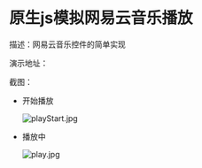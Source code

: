 # 原生js模拟网易云音乐播放

描述：网易云音乐控件的简单实现

演示地址：[<i class="icon-external-link icon-2x" style="font-size: 16px;"></i>](https://haochn.github.io/demo/music/index.html)

截图：

- 开始播放

	![playStart.jpg](https://haochn.github.io/demo/music/images/playStart.jpg)

- 播放中

	![play.jpg](https://haochn.github.io/demo/music/images/play.jpg)

